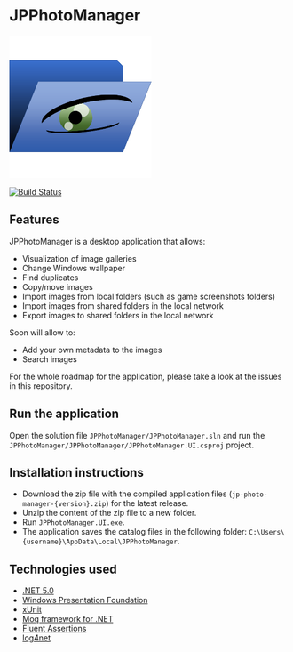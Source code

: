 # JPPhotoManager

![JPPhotoManager](JPPhotoManager/Images/AppIcon.png)

[![Build Status](https://dev.azure.com/jpablodrexler/jp-photo-manager/_apis/build/status/jpablodrexler.jp-photo-manager?branchName=main)](https://dev.azure.com/jpablodrexler/jp-photo-manager/_build/latest?definitionId=10&branchName=main)

## Features
JPPhotoManager is a desktop application that allows:
* Visualization of image galleries
* Change Windows wallpaper
* Find duplicates
* Copy/move images
* Import images from local folders (such as game screenshots folders)
* Import images from shared folders in the local network
* Export images to shared folders in the local network

Soon will allow to:
* Add your own metadata to the images
* Search images

For the whole roadmap for the application, please take a look at the issues in this repository.

## Run the application
Open the solution file `JPPhotoManager/JPPhotoManager.sln` and run the `JPPhotoManager/JPPhotoManager/JPPhotoManager.UI.csproj` project.

## Installation instructions
* Download the zip file with the compiled application files (`jp-photo-manager-{version}.zip`) for the latest release.
* Unzip the content of the zip file to a new folder.
* Run `JPPhotoManager.UI.exe`.
* The application saves the catalog files in the following folder: `C:\Users\{username}\AppData\Local\JPPhotoManager`.

## Technologies used
* [.NET 5.0](https://dotnet.microsoft.com/)
* [Windows Presentation Foundation](https://docs.microsoft.com/en-us/dotnet/framework/wpf/)
* [xUnit](https://xunit.net/)
* [Moq framework for .NET](https://github.com/moq/moq4)
* [Fluent Assertions](https://fluentassertions.com/)
* [log4net](https://logging.apache.org/log4net/)
